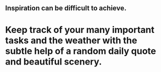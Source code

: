 ## Inspiration can be difficult to achieve. 
# Keep track of your many important tasks and the weather with the subtle help of a random daily quote and beautiful scenery.

